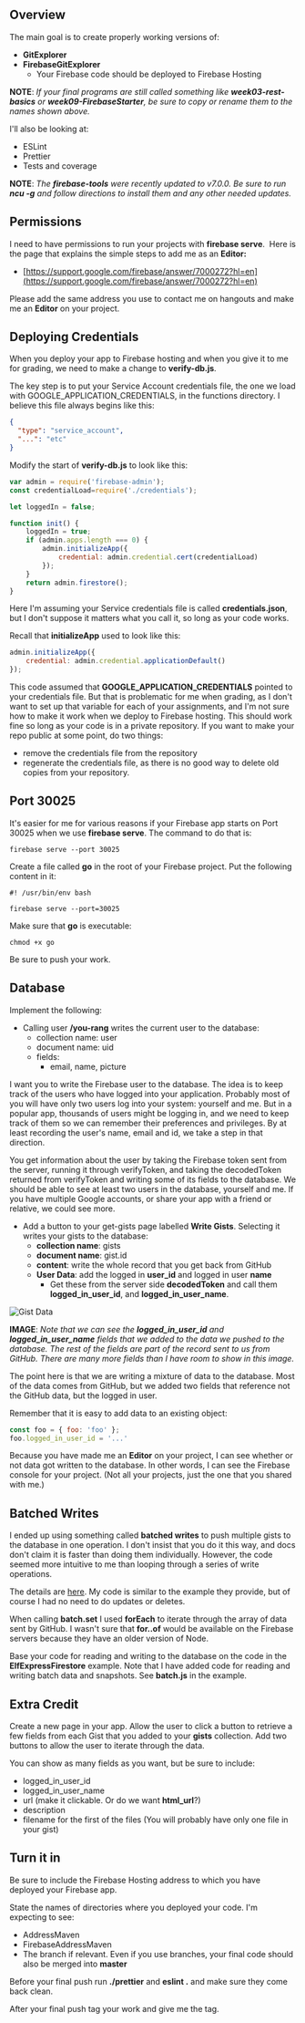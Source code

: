 ## Overview

The main goal is to create properly working versions of:

- **GitExplorer**
- **FirebaseGitExplorer**
  - Your Firebase code should be deployed to Firebase Hosting

**NOTE**: _If your final programs are still called something like **week03-rest-basics** or **week09-FirebaseStarter**, be sure to copy or rename them to the names shown above._

I'll also be looking at:

- ESLint
- Prettier
- Tests and coverage

**NOTE**: _The **firebase-tools** were recently updated to v7.0.0. Be sure to run **ncu -g** and follow directions to install them and any other needed updates._

## Permissions

I need to have permissions to run your projects with **firebase serve**.  Here is the page that explains the simple steps to add me as an **Editor:**

- [https://support.google.com/firebase/answer/7000272?hl=en](https://support.google.com/firebase/answer/7000272?hl=en)

Please add the same address you use to contact me on hangouts and make me an **Editor** on your project.

## Deploying Credentials

When you deploy your app to Firebase  hosting and when you give it to me for grading, we need to make a change to **verify-db.js**.

The key step is to put your Service Account credentials file, the one we load with GOOGLE_APPLICATION_CREDENTIALS, in the functions directory. I believe this file always begins like this:

```json
{
  "type": "service_account",
  "...": "etc"
}
```

Modify the start of **verify-db.js** to look like this:

```javascript
var admin = require('firebase-admin');
const credentialLoad=require('./credentials');

let loggedIn = false;

function init() {
    loggedIn = true;
    if (admin.apps.length === 0) {
        admin.initializeApp({
            credential: admin.credential.cert(credentialLoad)            
        });
    }
    return admin.firestore();
}
```

Here I'm assuming your Service credentials file is called **credentials.json**, but I don't suppose it matters what you call it, so long as your code works.

Recall that **initializeApp** used to look like this:

```javascript
admin.initializeApp({
    credential: admin.credential.applicationDefault()
});
```

This code assumed that **GOOGLE_APPLICATION_CREDENTIALS** pointed to your credentials file. But that is problematic for me when grading, as I don't want to set up that variable for each of your assignments, and I'm not sure how to make it work when we deploy to Firebase hosting. This should work fine so long as your code is in a private repository. If you want to make your repo public at some point, do two things:

- remove the credentials file from the repository
- regenerate the credentials file, as there is no good way to delete old copies from your repository.

## Port 30025

It's easier for me for various reasons if your Firebase app starts on Port 30025 when we use **firebase serve**. The command to do that is:

    firebase serve --port 30025

Create a file called **go** in the root of your Firebase project. Put the following content in it:

    #! /usr/bin/env bash

    firebase serve --port=30025

Make sure that **go** is executable:

    chmod +x go

Be sure to push your work.

## Database

Implement the following:

- Calling user **/you-rang** writes the current user to the database:
  - collection name: user
  - document name: uid
  - fields:
    - email, name, picture

I want you to write the Firebase user to the database. The idea is to keep track of the users who have logged into your application. Probably most of you will have only two users log into your system: yourself and me. But in a popular app, thousands of users might be logging in, and we need to keep track of them so we can remember their preferences and privileges. By at least recording the user's name, email and id, we take a step in that direction.

You get information about the user by taking the Firebase token sent from the server, running it through verifyToken, and taking the decodedToken returned from verifyToken and writing some of its fields to the database. We should be able to see at least two users in the database, yourself and me. If you have multiple Google accounts, or share your app with a friend or relative, we could see more.

- Add a button to your get-gists page labelled **Write Gists**. Selecting it writes your gists to the database:
  - **collection name**: gists
  - **document name**: gist.id
  - **content**: write the whole record that you get back from GitHub
  - **User Data**: add the logged in **user_id** and logged in user **name**
    - Get these from the server side **decodedToken** and call them **logged_in_user_id**, and **logged_in_user_name**.

![Gist Data](https://s3.amazonaws.com/bucket01.elvenware.com/images/isit322-final-2019-gist-data.png)

**IMAGE**: _Note that we can see the **logged_in_user_id** and **logged_in_user_name** fields that we added to the data we pushed to the database. The rest of the fields are part of the record sent to us from GitHub. There are many more fields than I have room to show in this image._

The point here is that we are writing a mixture of data to the database. Most of the data comes from GitHub, but we added two fields that reference not the GitHub data, but the logged in user.

Remember that it is easy to add data to an existing object:

```javascript
const foo = { foo: 'foo' };
foo.logged_in_user_id = '...'
```

Because you have made me an **Editor** on your project, I can see whether or not data got written to the database. In other words, I can see the Firebase console for your project. (Not all your projects, just the one that you shared with me.)

## Batched Writes

I ended up using something called **batched writes** to push multiple gists to the database in one operation. I don't insist that you do it this way, and docs don't claim it is faster than doing them individually. However, the code seemed more intuitive to me than looping through a series of write operations.

The details are [here][bw]. My code is similar to the example they provide, but of course I had no need to do updates or deletes.

When calling **batch.set** I used **forEach** to iterate through the array of data sent by GitHub. I wasn't sure that **for..of** would be available on the Firebase servers because they have an older version of Node.

Base your code for reading and writing to the database on the code in the **ElfExpressFirestore** example. Note that I have added code for reading and writing batch data and snapshots. See **batch.js** in the example.

## Extra Credit

Create a new page in your app. Allow the user to click a button to retrieve a few fields from each Gist that you added to your **gists** collection. Add two buttons to allow the user to iterate through the data.

You can show as many fields as you want, but be sure to include:

- logged_in_user_id
- logged_in_user_name
- url (make it clickable. Or do we want **html_url**?)
- description
- filename for the first of the files (You will probably have only one file in your gist)

## Turn it in

Be sure to include the Firebase Hosting address to which you have deployed your Firebase app.

State the names of directories where you deployed your code. I'm expecting to see:

- AddressMaven
- FirebaseAddressMaven
- The branch if relevant. Even if you use branches, your final code should also be merged into **master**

Before your final push run **./prettier** and **eslint .** and make sure they come back clean.

After your final push tag your work and give me the tag.

[bw]: https://firebase.google.com/docs/firestore/manage-data/transactions#batched-writes
